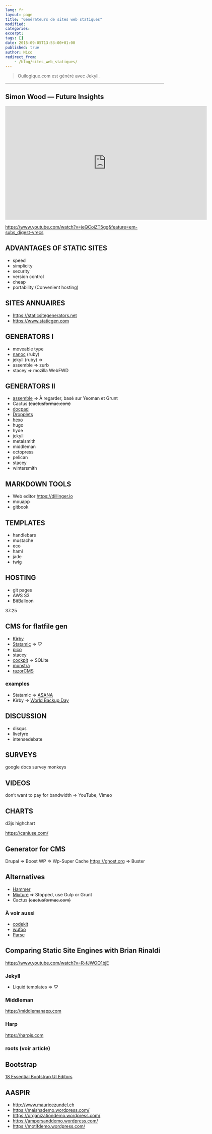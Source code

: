 ```yaml
---
lang: fr
layout: page
title: "Générateurs de sites web statiques"
modified:
categories:
excerpt:
tags: []
date: 2015-09-05T13:53:00+01:00
published: true
author: Nico
redirect_from:
    - /blog/sites_web_statiques/
---
```


> Ouilogique.com est généré avec Jekyll.

---

## Simon Wood — Future Insights

<iframe style="margin: 10px auto; display:block" width="640" height="360" src="https://www.youtube.com/embed/jeQCoiZT5gg" frameborder="0" allowfullscreen></iframe>

<https://www.youtube.com/watch?v=jeQCoiZT5gg&feature=em-subs_digest-vrecs>

<!-- ![](https://avatars1.githubusercontent.com/u/189606?v=3&s=96) -->

## ADVANTAGES OF STATIC SITES

-   speed
-   simplicity
-   security
-   version control
-   cheap
-   portability (Convenient hosting)

## SITES ANNUAIRES

-   <https://staticsitegenerators.net>
-   <https://www.staticgen.com>

## GENERATORS I

-   moveable type
-   [nanoc](https://nanoc.ws) (ruby)
-   jekyll (ruby) ⇒
-   assemble ⇒ zurb
-   stacey ⇒ mozilla WebFWD

## GENERATORS II

-   [assemble](https://assemble.io) ⇒ À regarder, basé sur Yeoman et Grunt
-   Cactus ~~(cactusformac.com)~~
-   [docpad](https://docpad.org)
-   [Dropplets](https://dropplets.com)
-   [hexo](https://hexo.io)
-   hugo
-   hyde
-   jekyll
-   metalsmith
-   middleman
-   octopress
-   pelican
-   stacey
-   wintersmith

## MARKDOWN TOOLS

-   Web editor <https://dillinger.io>
-   mouapp
-   gitbook

## TEMPLATES

-   handlebars
-   mustache
-   eco
-   haml
-   jade
-   twig

## HOSTING

-   git pages
-   AWS S3
-   BitBalloon

37:25

## CMS for flatfile gen

-   [Kirby](https://getkirby.com)
-   [Statamic](https://statamic.com) ⇒ ♡
-   [pico](https://picocms.org)
-   [stacey](https://github.com/kolber/stacey)
-   [cockpit](https://getcockpit.com) ⇒ SQLite
-   [monstra](https://monstra.org)
-   [razorCMS](https://github.com/Ganginator/razorCMS)

### examples

-   Statamic ⇒ [ASANA](https://asana.com)
-   Kirby ⇒ [World Backup Day](https://www.worldbackupday.com/fr/)

## DISCUSSION

-   disqus
-   livefyre
-   intensedebate

## SURVEYS

google docs
survey monkeys

## VIDEOS

don’t want to pay for bandwidth ⇒ YouTube, Vimeo

## CHARTS

d3js
highchart

<https://caniuse.com/>

## Generator for CMS

Drupal ⇒ Boost
WP ⇒ Wp-Super Cache
<https://ghost.org> ⇒ Buster

## Alternatives

-   [Hammer](https://hammerformac.com)
-   [Mixture](https://mixture.io) ⇒ Stopped, use Gulp or Grunt
-   Cactus ~~(cactusformac.com)~~

### À voir aussi

-   [codekit](https://codekitapp.com/)
-   [wufoo](https://www.wufoo.com)
-   [Parse](https://parseplatform.org/)

## Comparing Static Site Engines with Brian Rinaldi

<https://www.youtube.com/watch?v=R-fJWOO1bjE>

### Jekyll

-   Liquid templates ⇒ ♡

### Middleman

<https://middlemanapp.com>

### Harp

<https://harpjs.com>

### roots (voir article)

## Bootstrap

[18 Essential Bootstrap UI Editors](https://mashable.com/2013/10/20/bootstrap-editors/)

## AASPIR

-   <http://www.mauricezundel.ch>
-   <https://maishademo.wordpress.com/>
-   <https://organizationdemo.wordpress.com/>
-   <https://ampersanddemo.wordpress.com/>
-   <https://motifdemo.wordpress.com/>
